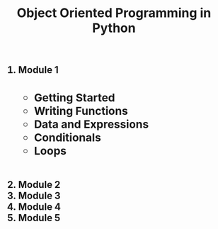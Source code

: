 <center><h1><b>Object Oriented Programming in Python </h1></center>
<br>
<h2><ol>
  <li>Module 1
    <ul> <h3>
      <li> Getting Started </li>
      <li> Writing Functions </li>
      <li> Data and Expressions </li>
      <li> Conditionals </li>
      <li> Loops </li>
    </h3>
    </ul>
  </li>
  <br>
  <li>Module 2</li>
  <li>Module 3</li>
  <li>Module 4</li>
  <li>Module 5</li>
</ol>
</h2>
